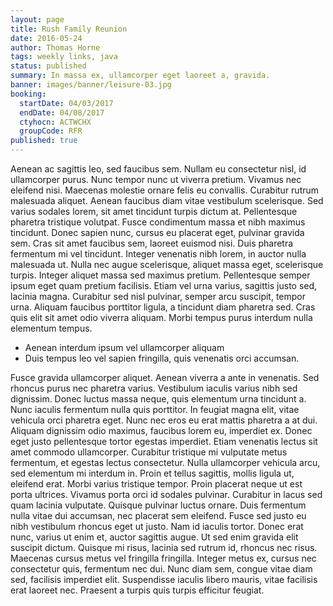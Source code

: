 ```yaml
---
layout: page
title: Rush Family Reunion
date: 2016-05-24
author: Thomas Horne
tags: weekly links, java
status: published
summary: In massa ex, ullamcorper eget laoreet a, gravida.
banner: images/banner/leisure-03.jpg
booking:
  startDate: 04/03/2017
  endDate: 04/08/2017
  ctyhocn: ACTWCHX
  groupCode: RFR
published: true
---
```

Aenean ac sagittis leo, sed faucibus sem. Nullam eu consectetur nisl, id ullamcorper purus. Nunc tempor nunc ut viverra pretium. Vivamus nec eleifend nisi. Maecenas molestie ornare felis eu convallis. Curabitur rutrum malesuada aliquet. Aenean faucibus diam vitae vestibulum scelerisque. Sed varius sodales lorem, sit amet tincidunt turpis dictum at. Pellentesque pharetra tristique volutpat. Fusce condimentum massa et nibh maximus tincidunt. Donec sapien nunc, cursus eu placerat eget, pulvinar gravida sem. Cras sit amet faucibus sem, laoreet euismod nisi. Duis pharetra fermentum mi vel tincidunt.
Integer venenatis nibh lorem, in auctor nulla malesuada ut. Nulla nec augue scelerisque, aliquet massa eget, scelerisque turpis. Integer aliquet massa sed maximus pretium. Pellentesque semper ipsum eget quam pretium facilisis. Etiam vel urna varius, sagittis justo sed, lacinia magna. Curabitur sed nisl pulvinar, semper arcu suscipit, tempor urna. Aliquam faucibus porttitor ligula, a tincidunt diam pharetra sed. Cras quis elit sit amet odio viverra aliquam. Morbi tempus purus interdum nulla elementum tempus.

* Aenean interdum ipsum vel ullamcorper aliquam
* Duis tempus leo vel sapien fringilla, quis venenatis orci accumsan.

Fusce gravida ullamcorper aliquet. Aenean viverra a ante in venenatis. Sed rhoncus purus nec pharetra varius. Vestibulum iaculis varius nibh sed dignissim. Donec luctus massa neque, quis elementum urna tincidunt a. Nunc iaculis fermentum nulla quis porttitor. In feugiat magna elit, vitae vehicula orci pharetra eget. Nunc nec eros eu erat mattis pharetra a at dui. Aliquam dignissim odio maximus, faucibus lorem eu, imperdiet ex. Donec eget justo pellentesque tortor egestas imperdiet. Etiam venenatis lectus sit amet commodo ullamcorper. Curabitur tristique mi vulputate metus fermentum, et egestas lectus consectetur. Nulla ullamcorper vehicula arcu, sed elementum mi interdum in. Proin et tellus sagittis, mollis ligula ut, eleifend erat.
Morbi varius tristique tempor. Proin placerat neque ut est porta ultrices. Vivamus porta orci id sodales pulvinar. Curabitur in lacus sed quam lacinia vulputate. Quisque pulvinar luctus ornare. Duis fermentum nulla vitae dui accumsan, nec placerat sem eleifend. Fusce sed justo eu nibh vestibulum rhoncus eget ut justo. Nam id iaculis tortor. Donec erat nunc, varius ut enim et, auctor sagittis augue. Ut sed enim gravida elit suscipit dictum. Quisque mi risus, lacinia sed rutrum id, rhoncus nec risus. Maecenas cursus metus vel fringilla fringilla. Integer metus ex, cursus nec consectetur quis, fermentum nec dui. Nunc diam sem, congue vitae diam sed, facilisis imperdiet elit. Suspendisse iaculis libero mauris, vitae facilisis erat laoreet nec. Praesent a turpis quis turpis efficitur feugiat.
